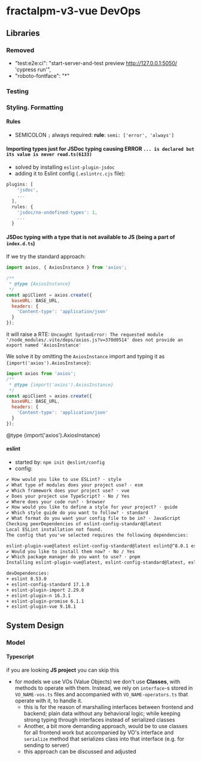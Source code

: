 # fractalpm-v3-vue DevOps

## Libraries

### Removed

- "test:e2e:ci": "start-server-and-test preview http://127.0.0.1:5050/ 'cypress run'",
- "roboto-fontface": "*"

### Testing


### Styling. Formatting

#### Rules

- SEMICOLON `;` always required: **rule**: `semi: ['error', 'always']`

#### Importing types just for JSDoc typing causing ERROR `... is declared but its value is never read.ts(6133)`

- solved by installing `eslint-plugin-jsdoc`
- adding it to Eslint config (`.eslintrc.cjs` file):

```js
plugins: [
    'jsdoc',
    ...
  ],
  rules: {
    'jsdoc/no-undefined-types': 1,
    ...
  }
```

#### JSDoc typing with a type that is not available to JS (being a part of `index.d.ts`)

If we try the standard approach:

```js
import axios, { AxiosInstance } from 'axios';

/**
 * @type {AxiosInstance}
 */
const apiClient = axios.create({
  baseURL: BASE_URL,
  headers: {
    'Content-type': 'application/json'
  }
});
```

it will raise a RTE: `Uncaught SyntaxError: The requested module '/node_modules/.vite/deps/axios.js?v=370d0514' does not provide an export named 'AxiosInstance'`

We solve it by omitting the `AxiosInstance` import and typing it as `{import('axios').AxiosInstance}`:

```js
import axios from 'axios';
/**
 * @type {import('axios').AxiosInstance}
 */
const apiClient = axios.create({
  baseURL: BASE_URL,
  headers: {
    'Content-type': 'application/json'
  }
});
```

@type {import('axios').AxiosInstance}

#### eslint

- started by: `npm init @eslint/config`
- config:

```txt
✔ How would you like to use ESLint? · style
✔ What type of modules does your project use? · esm
✔ Which framework does your project use? · vue
✔ Does your project use TypeScript? · No / Yes
✔ Where does your code run? · browser
✔ How would you like to define a style for your project? · guide
✔ Which style guide do you want to follow? · standard
✔ What format do you want your config file to be in? · JavaScript
Checking peerDependencies of eslint-config-standard@latest
Local ESLint installation not found.
The config that you've selected requires the following dependencies:

eslint-plugin-vue@latest eslint-config-standard@latest eslint@^8.0.1 eslint-plugin-import@^2.25.2 eslint-plugin-n@^15.0.0 || ^16.0.0  eslint-plugin-promise@^6.0.0
✔ Would you like to install them now? · No / Yes
✔ Which package manager do you want to use? · pnpm
Installing eslint-plugin-vue@latest, eslint-config-standard@latest, eslint@^8.0.1, eslint-plugin-import@^2.25.2, eslint-plugin-n@^15.0.0 || ^16.0.0 , eslint-plugin-promise@^6.0.0

devDependencies:
+ eslint 8.53.0
+ eslint-config-standard 17.1.0
+ eslint-plugin-import 2.29.0
+ eslint-plugin-n 16.3.1
+ eslint-plugin-promise 6.1.1
+ eslint-plugin-vue 9.18.1
```

## System Design

### Model

#### Typescript

if you are looking **JS project** you can skip this

- for models we use VOs (Value Objects) we don't use **Classes**, with methods to operate with them. Instead, we rely on `interface`-s stored in `VO_NAME-vos.ts` files and accompanied with `VO_NAME-operators.ts` that operate with it, to handle it.
  - this is for the reason of marshalling interfaces between frontend and backend; plain data without any behavioral logic; while keeping strong typing through interfaces instead of serialized classes
  - Another, a bit more demanding approach, would be to use classes for all frontend work but accompanied by VO's interface and `serialize` method that serializes class into that interface (e.g. for sending to server)
  - this approach can be discussed and adjusted